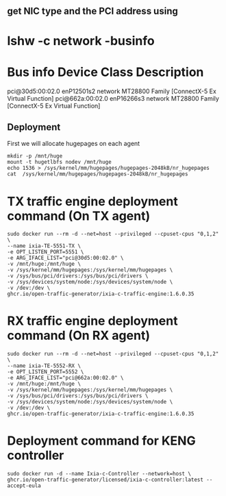 ## get NIC type and the PCI address using
#  lshw -c network -businfo
Bus info          Device      Class          Description
========================================================
pci@30d5:00:02.0  enP12501s2  network        MT28800 Family [ConnectX-5 Ex Virtual Function]
pci@662a:00:02.0  enP16266s3  network        MT28800 Family [ConnectX-5 Ex Virtual Function]

## Deployment
First we will allocate hugepages on each agent
```
mkdir -p /mnt/huge
mount -t hugetlbfs nodev /mnt/huge
echo 1536 > /sys/kernel/mm/hugepages/hugepages-2048kB/nr_hugepages
cat  /sys/kernel/mm/hugepages/hugepages-2048kB/nr_hugepages
```

# TX traffic engine deployment command (On TX agent)
```
sudo docker run --rm -d --net=host --privileged --cpuset-cpus "0,1,2" \
--name ixia-TE-5551-TX \
-e OPT_LISTEN_PORT=5551 \
-e ARG_IFACE_LIST="pci@30d5:00:02.0" \
-v /mnt/huge:/mnt/huge \
-v /sys/kernel/mm/hugepages:/sys/kernel/mm/hugepages \
-v /sys/bus/pci/drivers:/sys/bus/pci/drivers \
-v /sys/devices/system/node:/sys/devices/system/node \
-v /dev:/dev \
ghcr.io/open-traffic-generator/ixia-c-traffic-engine:1.6.0.35
```

# RX traffic engine deployment command (On RX agent)
```
sudo docker run --rm -d --net=host --privileged --cpuset-cpus "0,1,2" \
--name ixia-TE-5552-RX \
-e OPT_LISTEN_PORT=5552 \
-e ARG_IFACE_LIST="pci@662a:00:02.0" \
-v /mnt/huge:/mnt/huge \
-v /sys/kernel/mm/hugepages:/sys/kernel/mm/hugepages \
-v /sys/bus/pci/drivers:/sys/bus/pci/drivers \
-v /sys/devices/system/node:/sys/devices/system/node \
-v /dev:/dev \
ghcr.io/open-traffic-generator/ixia-c-traffic-engine:1.6.0.35
```

# Deployment command for KENG controller
```
sudo docker run -d --name Ixia-c-Controller --network=host \
ghcr.io/open-traffic-generator/licensed/ixia-c-controller:latest --accept-eula
```
